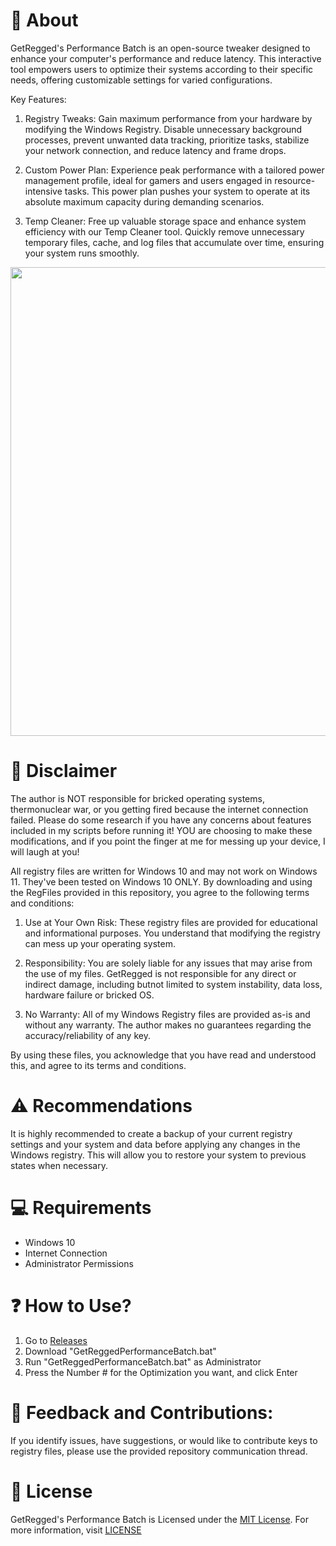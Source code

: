 # 👏 About
GetRegged's Performance Batch is an open-source tweaker designed to enhance your computer's performance and reduce latency. This interactive tool empowers users to optimize their systems according to their specific needs, offering customizable settings for varied configurations.

Key Features:
1. Registry Tweaks:
Gain maximum performance from your hardware by modifying the Windows Registry. Disable unnecessary background processes, prevent unwanted data tracking, prioritize tasks, stabilize your network connection, and reduce latency and frame drops.

2. Custom Power Plan:
Experience peak performance with a tailored power management profile, ideal for gamers and users engaged in resource-intensive tasks. This power plan pushes your system to operate at its absolute maximum capacity during demanding scenarios.

3. Temp Cleaner:
Free up valuable storage space and enhance system efficiency with our Temp Cleaner tool. Quickly remove unnecessary temporary files, cache, and log files that accumulate over time, ensuring your system runs smoothly.

<p align="center">
<img src="" width="750">
</p>

# 🚨 Disclaimer
The author is NOT responsible for bricked operating systems, thermonuclear war, or you getting fired because the internet connection failed. Please do some research if you have any concerns about features included in my scripts before running it! YOU are choosing to make these modifications, and if you point the finger at me for messing up your device, I will laugh at you!

All registry files are written for Windows 10 and may not work on Windows 11. They've been tested on Windows 10 ONLY. By downloading and using the RegFiles provided in this repository, you agree to the following terms and conditions:

1. Use at Your Own Risk:
These registry files are provided for educational and informational purposes. You understand that modifying the registry can mess up your operating system.

2. Responsibility:
You are solely liable for any issues that may arise from the use of my files. GetRegged is not responsible for any direct or indirect damage, including butnot limited to system instability, data loss, hardware failure or bricked OS.

3. No Warranty:
All of my Windows Registry files are provided as-is and without any warranty. The author makes no guarantees regarding the accuracy/reliability of any key.

By using these files, you acknowledge that you have read and understood this, and agree to its terms and conditions.

# ⚠️ Recommendations
It is highly recommended to create a backup of your current registry settings and your system and data before applying any changes in the Windows registry. This will allow you to restore your system to previous states when necessary.


# 💻 Requirements
- Windows 10
- Internet Connection
- Administrator Permissions

# ❓ How to Use?
1. Go to [Releases]()
2. Download "GetReggedPerformanceBatch.bat"
3. Run "GetReggedPerformanceBatch.bat" as Administrator
4. Press the Number # for the Optimization you want, and click Enter

# 🤝 Feedback and Contributions:
If you identify issues, have suggestions, or would like to contribute keys to registry files, please use the provided repository communication thread.

# 📜 License
GetRegged's Performance Batch is Licensed under the [MIT License](https://opensource.org/licenses/MIT). For more information, visit [LICENSE](https://github.com/ancel1x/Ancels-Performance-Batch/blob/main/LICENSE)

